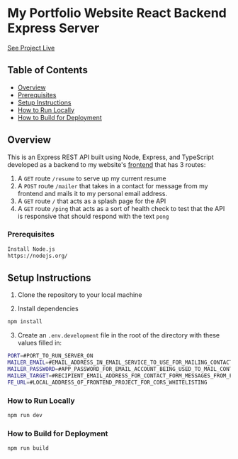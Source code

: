 # My Portfolio Website React Backend Express Server

[See Project Live](https://api-christophertalavera.vercel.app/)

## Table of Contents

- [Overview](#overview)
- [Prerequisites](#prerequisites)
- [Setup Instructions](#setup-instructions)
- [How to Run Locally](#how-to-run-locally)
- [How to Build for Deployment](#how-to-build-for-deployment)

## Overview

This is an Express REST API built using Node, Express, and TypeScript developed as a backend to my website's [frontend](https://github.com/ctalave1/my-portfolio-website-react) that has 3 routes:

1. A `GET` route `/resume` to serve up my current resume
2. A `POST` route `/mailer` that takes in a contact for message from my frontend and mails it to my personal email address.
3. A `GET` route `/` that acts as a splash page for the API
4. A `GET` route `/ping` that acts as a sort of health check to test that the API is responsive that should respond with the text `pong`

### Prerequisites

```bash
Install Node.js
https://nodejs.org/
```

## Setup Instructions

1. Clone the repository to your local machine

2. Install dependencies

```bash
npm install
```

3. Create an `.env.development` file in the root of the directory with these values filled in:
```bash
PORT=#PORT_TO_RUN_SERVER_ON
MAILER_EMAIL=#EMAIL_ADDRESS_IN_EMAIL_SERVICE_TO_USE_FOR_MAILING_CONTACT_FORM_MESSAGES_FROM_FRONTEND
MAILER_PASSWORD=#APP_PASSWORD_FOR_EMAIL_ACCOUNT_BEING_USED_TO_MAIL_CONTACT_FORM_MESSAGES_FROM_FRONTEND
MAILER_TARGET=#RECIPIENT_EMAIL_ADDRESS_FOR_CONTACT_FORM_MESSAGES_FROM_FRONTEND
FE_URL=#LOCAL_ADDRESS_OF_FRONTEND_PROJECT_FOR_CORS_WHITELISTING
```

### How to Run Locally

```bash
npm run dev
```

### How to Build for Deployment

```bash
npm run build
```